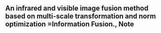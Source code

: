 An infrared and visible image fusion method based on multi-scale transformation and norm optimization
=Information Fusion.,
Note
-
